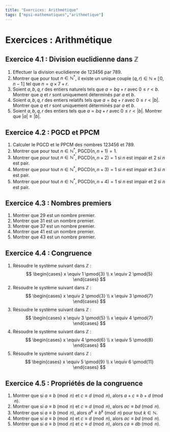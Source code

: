 ```yaml
---
title: "Exercices: Arithmétique"
tags: ["mpsi-mathematiques","arithmetique"]
---
```


# Exercices : Arithmétique

## Exercice 4.1 : Division euclidienne dans $\mathbb{Z}$

1. Effectuer la division euclidienne de $123456$ par $789$.
2. Montrer que pour tout $n\in\mathbb{N}^*$, il existe un unique couple $(q,r)\in\mathbb{N}\times\llbracket 0,n-1\rrbracket$ tel que $n=q\times 7+r$.
3. Soient $a,b,q,r$ des entiers naturels tels que $a=bq+r$ avec $0\leq r<b$. Montrer que $q$ et $r$ sont uniquement déterminés par $a$ et $b$.
4. Soient $a,b,q,r$ des entiers relatifs tels que $a=bq+r$ avec $0\leq r<|b|$. Montrer que $q$ et $r$ sont uniquement déterminés par $a$ et $b$.
5. Soient $a,b,q,r$ des entiers tels que $a=bq+r$ avec $0\leq r<|b|$. Montrer que $|a|\geq|b|$.

## Exercice 4.2 : PGCD et PPCM

1. Calculer le PGCD et le PPCM des nombres $123456$ et $789$.
2. Montrer que pour tout $n\in\mathbb{N}^*$, $\mathrm{PGCD}(n,n+1)=1$.
3. Montrer que pour tout $n\in\mathbb{N}^*$, $\mathrm{PGCD}(n,n+2)=1$ si $n$ est impair et $2$ si $n$ est pair.
4. Montrer que pour tout $n\in\mathbb{N}^*$, $\mathrm{PGCD}(n,n+3)=1$ si $n$ est impair et $3$ si $n$ est pair.
5. Montrer que pour tout $n\in\mathbb{N}^*$, $\mathrm{PGCD}(n,n+4)=1$ si $n$ est impair et $2$ si $n$ est pair.

## Exercice 4.3 : Nombres premiers

1. Montrer que $29$ est un nombre premier.
2. Montrer que $31$ est un nombre premier.
3. Montrer que $37$ est un nombre premier.
4. Montrer que $41$ est un nombre premier.
5. Montrer que $43$ est un nombre premier.

## Exercice 4.4 : Congruence

1. Résoudre le système suivant dans $\mathbb{Z}$ :
   $$
   \begin{cases}
   x \equiv 1 \pmod{3} \\
   x \equiv 2 \pmod{5}
   \end{cases}
   $$
2. Résoudre le système suivant dans $\mathbb{Z}$ :
   $$
   \begin{cases}
   x \equiv 2 \pmod{3} \\
   x \equiv 3 \pmod{7}
   \end{cases}
   $$
3. Résoudre le système suivant dans $\mathbb{Z}$ :
   $$
   \begin{cases}
   x \equiv 3 \pmod{5} \\
   x \equiv 4 \pmod{7}
   \end{cases}
   $$
4. Résoudre le système suivant dans $\mathbb{Z}$ :
   $$
   \begin{cases}
   x \equiv 4 \pmod{6} \\
   x \equiv 5 \pmod{8}
   \end{cases}
   $$
5. Résoudre le système suivant dans $\mathbb{Z}$ :
   $$
   \begin{cases}
   x \equiv 5 \pmod{9} \\
   x \equiv 6 \pmod{11}
   \end{cases}
   $$

## Exercice 4.5 : Propriétés de la congruence

1. Montrer que si $a\equiv b \pmod{n}$ et $c\equiv d \pmod{n}$, alors $a+c\equiv b+d \pmod{n}$.
2. Montrer que si $a\equiv b \pmod{n}$ et $c\equiv d \pmod{n}$, alors $ac\equiv bd \pmod{n}$.
3. Montrer que si $a\equiv b \pmod{n}$, alors $a^k\equiv b^k \pmod{n}$ pour tout $k\in\mathbb{N}$.
4. Montrer que si $a\equiv b \pmod{n}$ et $c\equiv d \pmod{n}$, alors $ac\equiv bd \pmod{n}$.
5. Montrer que si $a\equiv b \pmod{n}$ et $c\equiv d \pmod{n}$, alors $ca\equiv db \pmod{n}$.
